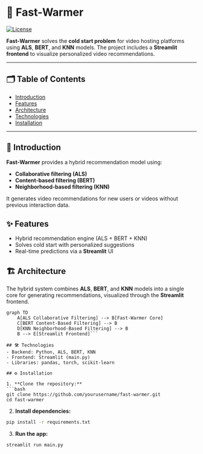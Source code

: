 # 🚀 Fast-Warmer

[![License](https://img.shields.io/badge/license-MIT-blue.svg)](LICENSE)

**Fast-Warmer** solves the **cold start problem** for video hosting platforms using **ALS**, **BERT**, and **KNN** models. The project includes a **Streamlit frontend** to visualize personalized video recommendations.

---

## 🗂️ Table of Contents

- [Introduction](#introduction)
- [Features](#features)
- [Architecture](#architecture)
- [Technologies](#technologies)
- [Installation](#installation)

---

## 📖 Introduction

**Fast-Warmer** provides a hybrid recommendation model using:
- **Collaborative filtering (ALS)**
- **Content-based filtering (BERT)**
- **Neighborhood-based filtering (KNN)**

It generates video recommendations for new users or videos without previous interaction data.

## ✨ Features

- Hybrid recommendation engine (ALS + BERT + KNN)
- Solves cold start with personalized suggestions
- Real-time predictions via a **Streamlit** UI

## 🏗️ Architecture

The hybrid system combines **ALS**, **BERT**, and **KNN** models into a single core for generating recommendations, visualized through the **Streamlit** frontend.

```mermaid
graph TD
    A[ALS Collaborative Filtering] --> B[Fast-Warmer Core]
    C[BERT Content-Based Filtering] --> B
    D[KNN Neighborhood-Based Filtering] --> B
    B --> E[Streamlit Frontend]```

## 🛠️ Technologies 
- Backend: Python, ALS, BERT, KNN
- Frontend: Streamlit (main.py)
- Libraries: pandas, torch, scikit-learn

## ⚙️ Installation

1. **Clone the repository:**
```bash
git clone https://github.com/yourusername/fast-warmer.git
cd fast-warmer
```
2. **Install dependencies:**
```bash
pip install -r requirements.txt
```
3. **Run the app:**
```bash
streamlit run main.py
```
